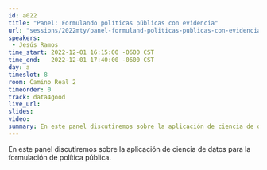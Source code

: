 ```yaml
---
id: a022
title: "Panel: Formulando políticas públicas con evidencia"
url: "sessions/2022mty/panel-formuland-politicas-publicas-con-evidencia"
speakers:
 - Jesús Ramos
time_start: 2022-12-01 16:15:00 -0600 CST
time_end:   2022-12-01 17:40:00 -0600 CST
day: a
timeslot: 8
room: Camino Real 2
timeorder: 0
track: data4good
live_url: 
slides: 
video: 
summary: En este panel discutiremos sobre la aplicación de ciencia de datos para la formulación de política pública.
---
```


En este panel discutiremos sobre la aplicación de ciencia de datos para la formulación de política pública.